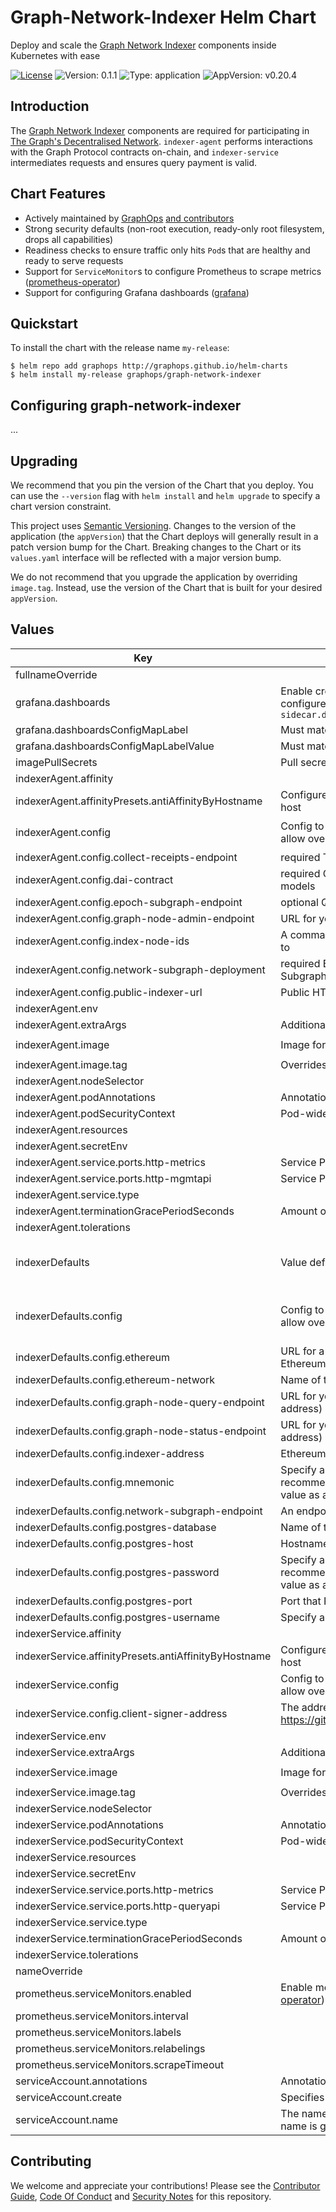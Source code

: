 # Graph-Network-Indexer Helm Chart

Deploy and scale the [Graph Network Indexer](https://github.com/graphprotocol/indexer) components inside Kubernetes with ease

[![License](https://img.shields.io/badge/License-Apache%202.0-blue.svg)](https://opensource.org/licenses/Apache-2.0) ![Version: 0.1.1](https://img.shields.io/badge/Version-0.1.1-informational?style=flat-square) ![Type: application](https://img.shields.io/badge/Type-application-informational?style=flat-square) ![AppVersion: v0.20.4](https://img.shields.io/badge/AppVersion-v0.20.4-informational?style=flat-square)

## Introduction

The [Graph Network Indexer](https://github.com/graphprotocol/indexer) components are required for participating in [The Graph's Decentralised Network](https://thegraph.com/explorer). `indexer-agent` performs interactions with the Graph Protocol contracts on-chain, and `indexer-service` intermediates requests and ensures query payment is valid.

## Chart Features

- Actively maintained by [GraphOps](https://graphops.xyz) [and contributors](https://github.com/graphops/helm-charts/graphs/contributors)
- Strong security defaults (non-root execution, ready-only root filesystem, drops all capabilities)
- Readiness checks to ensure traffic only hits `Pod`s that are healthy and ready to serve requests
- Support for `ServiceMonitor`s to configure Prometheus to scrape metrics ([prometheus-operator](https://github.com/prometheus-operator/prometheus-operator))
- Support for configuring Grafana dashboards ([grafana](https://github.com/grafana/helm-charts/tree/main/charts/grafana))

## Quickstart

To install the chart with the release name `my-release`:

```console
$ helm repo add graphops http://graphops.github.io/helm-charts
$ helm install my-release graphops/graph-network-indexer
```

## Configuring graph-network-indexer

...

## Upgrading

We recommend that you pin the version of the Chart that you deploy. You can use the `--version` flag with `helm install` and `helm upgrade` to specify a chart version constraint.

This project uses [Semantic Versioning](https://semver.org/). Changes to the version of the application (the `appVersion`) that the Chart deploys will generally result in a patch version bump for the Chart. Breaking changes to the Chart or its `values.yaml` interface will be reflected with a major version bump.

We do not recommend that you upgrade the application by overriding `image.tag`. Instead, use the version of the Chart that is built for your desired `appVersion`.

## Values

| Key | Description | Type | Default |
|-----|-------------|------|---------|
 | fullnameOverride |  | string | `""` |
 | grafana.dashboards | Enable creation of Grafana dashboards. [Grafana chart](https://github.com/grafana/helm-charts/tree/main/charts/grafana#grafana-helm-chart) must be configured to search this namespace, see `sidecar.dashboards.searchNamespace` | bool | `false` |
 | grafana.dashboardsConfigMapLabel | Must match `sidecar.dashboards.label` value for the [Grafana chart](https://github.com/grafana/helm-charts/tree/main/charts/grafana#grafana-helm-chart) | string | `"grafana_dashboard"` |
 | grafana.dashboardsConfigMapLabelValue | Must match `sidecar.dashboards.labelValue` value for the [Grafana chart](https://github.com/grafana/helm-charts/tree/main/charts/grafana#grafana-helm-chart) | string | `"1"` |
 | imagePullSecrets | Pull secrets required to fetch the Image | list | `[]` |
 | indexerAgent.affinity |  | object | `{}` |
 | indexerAgent.affinityPresets.antiAffinityByHostname | Configure anti-affinity rules to prevent multiple instances on the same host | bool | `true` |
 | indexerAgent.config | Config to be supplied as CLI arguments, specified using YAML keys to allow overriding | object | `{"collect-receipts-endpoint":null,"dai-contract":null,"epoch-subgraph-endpoint":null,"graph-node-admin-endpoint":null,"index-node-ids":null,"network-subgraph-deployment":null,"public-indexer-url":null}` |
 | indexerAgent.config.collect-receipts-endpoint | required The gateway collect-receipts endpoint for getting vouchers | string | `nil` |
 | indexerAgent.config.dai-contract | required Contract address of ERC20 used for DAI variable in cost models | string | `nil` |
 | indexerAgent.config.epoch-subgraph-endpoint | optional Query endpoint for syncing status of EBO  and its contract state. | string | `nil` |
 | indexerAgent.config.graph-node-admin-endpoint | URL for your graph-node admin API endpoint | required | `nil` |
 | indexerAgent.config.index-node-ids | A command separated list of graph-node Node IDs to assign subgraphs to | required | `nil` |
 | indexerAgent.config.network-subgraph-deployment | required Base58 deployment hash (Qm...) for the Graph Network Subgraph | string | `nil` |
 | indexerAgent.config.public-indexer-url | Public HTTPS URL of your indexer-service query endpoint | required | `nil` |
 | indexerAgent.env |  | object | `{}` |
 | indexerAgent.extraArgs | Additional CLI arguments to pass to `indexer-agent` | list | `[]` |
 | indexerAgent.image | Image for indexer-agent | object | `{"pullPolicy":"IfNotPresent","repository":"ghcr.io/graphprotocol/indexer-agent","tag":""}` |
 | indexerAgent.image.tag | Overrides the image tag | string | Chart.appVersion |
 | indexerAgent.nodeSelector |  | object | `{}` |
 | indexerAgent.podAnnotations | Annotations for the `Pod` | object | `{}` |
 | indexerAgent.podSecurityContext | Pod-wide security context | object | `{"fsGroup":101337,"runAsGroup":101337,"runAsNonRoot":true,"runAsUser":101337}` |
 | indexerAgent.resources |  | object | `{}` |
 | indexerAgent.secretEnv |  | object | `{}` |
 | indexerAgent.service.ports.http-metrics | Service Port to expose Metrics on | int | `7300` |
 | indexerAgent.service.ports.http-mgmtapi | Service Port to expose Indexer Management API on | int | `8000` |
 | indexerAgent.service.type |  | string | `"ClusterIP"` |
 | indexerAgent.terminationGracePeriodSeconds | Amount of time to wait before force-killing the process | int | `10` |
 | indexerAgent.tolerations |  | list | `[]` |
 | indexerDefaults | Value defaults that apply to both indexer-agent and indexer-service | object | `{"config":{"ethereum":null,"ethereum-network":"mainnet","graph-node-query-endpoint":null,"graph-node-status-endpoint":null,"indexer-address":null,"mnemonic":null,"network-subgraph-endpoint":null,"postgres-database":"indexer","postgres-host":null,"postgres-password":null,"postgres-port":5432,"postgres-username":null},"env":{},"secretEnv":{}}` |
 | indexerDefaults.config | Config to be supplied as CLI arguments, specified using YAML keys to allow overriding | object | `{"ethereum":null,"ethereum-network":"mainnet","graph-node-query-endpoint":null,"graph-node-status-endpoint":null,"indexer-address":null,"mnemonic":null,"network-subgraph-endpoint":null,"postgres-database":"indexer","postgres-host":null,"postgres-password":null,"postgres-port":5432,"postgres-username":null}` |
 | indexerDefaults.config.ethereum | URL for a blockchain node that has the Graph Protocol contracts (e.g. Ethereum Mainnet, Goerli) | required | `nil` |
 | indexerDefaults.config.ethereum-network | Name of the network that you have specified a node URL for in `ethereum` | string | `"mainnet"` |
 | indexerDefaults.config.graph-node-query-endpoint | URL for your graph node query endpoint (probably a load balancer address) | required | `nil` |
 | indexerDefaults.config.graph-node-status-endpoint | URL for your graph node status endpoint (probably a load balancer address) | required | `nil` |
 | indexerDefaults.config.indexer-address | Ethereum address of your Indexer | required | `nil` |
 | indexerDefaults.config.mnemonic | Specify a plain text mnemonic for your operator account. Instead, we recommend using a Kubernetes Secret and secretEnv to mount the value as an environment variable. | not recommended | `nil` |
 | indexerDefaults.config.network-subgraph-endpoint | An endpoint to query the network subgraph | required | `nil` |
 | indexerDefaults.config.postgres-database | Name of the Postgres database to use for indexer metadata | string | `"indexer"` |
 | indexerDefaults.config.postgres-host | Hostname for your Postgres indexer metadata database | required | `nil` |
 | indexerDefaults.config.postgres-password | Specify a plain text password to authenticate with Postgres. Instead, we recommend using a Kubernetes Secret and secretEnv to mount the value as an environment variable. | not recommended | `nil` |
 | indexerDefaults.config.postgres-port | Port that Postgres is available on | int | `5432` |
 | indexerDefaults.config.postgres-username | Specify a plain text username to authenticate with Postgres | string | `nil` |
 | indexerService.affinity |  | object | `{}` |
 | indexerService.affinityPresets.antiAffinityByHostname | Configure anti-affinity rules to prevent multiple instances on the same host | bool | `true` |
 | indexerService.config | Config to be supplied as CLI arguments, specified using YAML keys to allow overriding | object | `{"client-signer-address":null}` |
 | indexerService.config.client-signer-address | The address of the signer for vouchers (see https://github.com/graphprotocol/indexer/blob/main/docs/networks.md) | required | `nil` |
 | indexerService.env |  | object | `{}` |
 | indexerService.extraArgs | Additional CLI arguments to pass to `indexer-service` | list | `[]` |
 | indexerService.image | Image for indexer-service | object | `{"pullPolicy":"IfNotPresent","repository":"ghcr.io/graphprotocol/indexer-service","tag":""}` |
 | indexerService.image.tag | Overrides the image tag | string | Chart.appVersion |
 | indexerService.nodeSelector |  | object | `{}` |
 | indexerService.podAnnotations | Annotations for the `Pod` | object | `{}` |
 | indexerService.podSecurityContext | Pod-wide security context | object | `{"fsGroup":101337,"runAsGroup":101337,"runAsNonRoot":true,"runAsUser":101337}` |
 | indexerService.resources |  | object | `{}` |
 | indexerService.secretEnv |  | object | `{}` |
 | indexerService.service.ports.http-metrics | Service Port to expose Metrics on | int | `7300` |
 | indexerService.service.ports.http-queryapi | Service Port to expose Query API on | int | `7600` |
 | indexerService.service.type |  | string | `"ClusterIP"` |
 | indexerService.terminationGracePeriodSeconds | Amount of time to wait before force-killing the process | int | `10` |
 | indexerService.tolerations |  | list | `[]` |
 | nameOverride |  | string | `""` |
 | prometheus.serviceMonitors.enabled | Enable monitoring by creating `ServiceMonitor` CRDs ([prometheus-operator](https://github.com/prometheus-operator/prometheus-operator)) | bool | `false` |
 | prometheus.serviceMonitors.interval |  | string | `nil` |
 | prometheus.serviceMonitors.labels |  | object | `{}` |
 | prometheus.serviceMonitors.relabelings |  | list | `[]` |
 | prometheus.serviceMonitors.scrapeTimeout |  | string | `nil` |
 | serviceAccount.annotations | Annotations to add to the service account | object | `{}` |
 | serviceAccount.create | Specifies whether a service account should be created | bool | `true` |
 | serviceAccount.name | The name of the service account to use. If not set and create is true, a name is generated using the fullname template | string | `""` |

## Contributing

We welcome and appreciate your contributions! Please see the [Contributor Guide](/CONTRIBUTING.md), [Code Of Conduct](/CODE_OF_CONDUCT.md) and [Security Notes](/SECURITY.md) for this repository.
